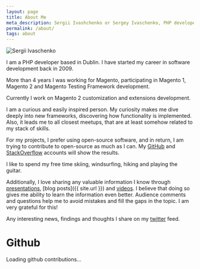 ```yaml
---
layout: page
title: About Me
meta_description: Sergii Ivashchenko or Sergey Ivaschenko, PHP developer, Magento enthusiast.
permalink: /about/
tags: about
---
```

<img src="//gravatar.com/avatar/24b43157e5a79a15db64f3c1b2b1b988?s=180" alt="Sergii Ivaschenko" class="about-ava"/>

I am a PHP developer based in Dublin. I have started my career in software development back in 2009.

More than 4 years I was working for Magento, participating in Magento 1, Magento 2 and Magento Testing Framework development. 

Currently I work on Magento 2 customization and extensions development.

I am a curious and easily inspired person. My curiosity makes me dive deeply into new frameworks, discovering how functionality is implemented. Also, it leads me to all closest meetups, that are at least somehow related to my stack of skills.

For my projects, I prefer using open-source software, and in return, I am trying to contribute to open-source as much as I can. My [GitHub](//stackoverflow.com/users/1518080/sergey-ivashchenko) and [StackOverflow](//github.com/sivaschenko) accounts will show the results.

I like to spend my free time skiing, windsurfing, hiking and playing the guitar.

Additionally, I love sharing any valuable information I know through [presentations](//www.slideshare.net/SergeyIvaschenko/), [blog posts]({{ site.url }}) and [videos](//www.youtube.com/channel/UCyMy7eoz8P-SjLx0QTtioZQ). I believe that doing so gives me ability to learn the information even better. Audience comments and questions help me to avoid mistakes and fill the gaps in the topic. I am very grateful for this!

Any interesting news, findings and thoughts I share on my [twitter](//twitter.com/sergeivaschenko) feed.

# Github

<div id="github-graph" class="github-graph">
Loading github contributions...
</di>
<script type="text/javascript" src="//cdn.rawgit.com/IonicaBizau/github-calendar/gh-pages/dist/github-calendar.min.js"></script>
<script>
new GitHubCalendar("#github-graph", "sivaschenko");
</script>